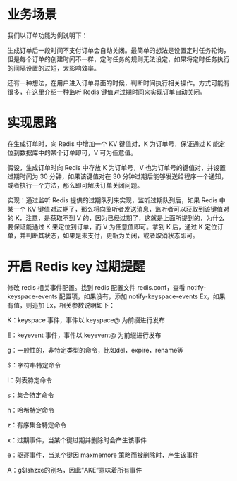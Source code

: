 # 业务场景
我们以订单功能为例说明下：

生成订单后一段时间不支付订单会自动关闭。最简单的想法是设置定时任务轮询，但是每个订单的创建时间不一样，定时任务的规则无法设定，如果将定时任务执行的间隔设置的过短，太影响效率。

还有一种想法，在用户进入订单界面的时候，判断时间执行相关操作。方式可能有很多，在这里介绍一种监听 Redis 键值对过期时间来实现订单自动关闭。

# 实现思路
在生成订单时，向 Redis 中增加一个 KV 键值对，K 为订单号，保证通过 K 能定位到数据库中的某个订单即可，V 可为任意值。

假设，生成订单时向 Redis 中存放 K 为订单号，V 也为订单号的键值对，并设置过期时间为 30 分钟，如果该键值对在 30 分钟过期后能够发送给程序一个通知，或者执行一个方法，那么即可解决订单关闭问题。

实现：通过监听 Redis 提供的过期队列来实现，监听过期队列后，如果 Redis 中某一个 KV 键值对过期了，那么将向监听者发送消息，监听者可以获取到该键值对的 K，注意，是获取不到 V 的，因为已经过期了，这就是上面所提到的，为什么要保证能通过 K 来定位到订单，而 V 为任意值即可。拿到 K 后，通过 K 定位订单，并判断其状态，如果是未支付，更新为关闭，或者取消状态即可。

# 开启 Redis key 过期提醒
修改 redis 相关事件配置。找到 redis 配置文件 redis.conf，查看 notify-keyspace-events 配置项，如果没有，添加 notify-keyspace-events Ex，如果有值，则追加 Ex，相关参数说明如下：

K：keyspace 事件，事件以 keyspace@ 为前缀进行发布

E：keyevent 事件，事件以 keyevent@ 为前缀进行发布

g：一般性的，非特定类型的命令，比如del，expire，rename等

$：字符串特定命令

l：列表特定命令

s：集合特定命令

h：哈希特定命令

z：有序集合特定命令

x：过期事件，当某个键过期并删除时会产生该事件

e：驱逐事件，当某个键因 maxmemore 策略而被删除时，产生该事件

A：g$lshzxe的别名，因此”AKE”意味着所有事件